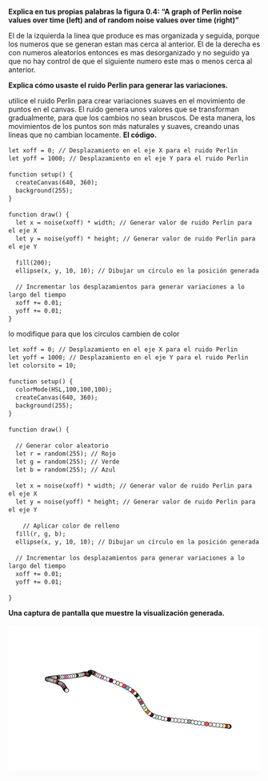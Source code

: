 **Explica en tus propias palabras la figura 0.4: “A graph of Perlin noise values over time (left) and of random noise values over time (right)”** 

El de la izquierda la linea que produce es mas organizada y seguida, porque los numeros que se generan estan mas cerca al anterior. El de la derecha es con numeros aleatorios entonces es mas desorganizado y no seguido ya que no hay control de que el siguiente numero este mas o menos cerca al anterior.

**Explica cómo usaste el ruido Perlin para generar las variaciones.**

utilice el ruido Perlin para crear variaciones suaves en el movimiento de puntos en el canvas. El ruido genera unos valores que se transforman gradualmente, para que los cambios no sean bruscos. De esta manera, los movimientos de los puntos son más naturales y suaves, creando unas lineas que no cambian locamente. 
**El código.**

```
let xoff = 0; // Desplazamiento en el eje X para el ruido Perlin
let yoff = 1000; // Desplazamiento en el eje Y para el ruido Perlin

function setup() {
  createCanvas(640, 360);
  background(255);
}

function draw() {
  let x = noise(xoff) * width; // Generar valor de ruido Perlin para el eje X
  let y = noise(yoff) * height; // Generar valor de ruido Perlin para el eje Y
  
  fill(200);
  ellipse(x, y, 10, 10); // Dibujar un círculo en la posición generada

  // Incrementar los desplazamientos para generar variaciones a lo largo del tiempo
  xoff += 0.01;
  yoff += 0.01;
}
```

lo modifique para que los circulos cambien de color 

```
let xoff = 0; // Desplazamiento en el eje X para el ruido Perlin
let yoff = 1000; // Desplazamiento en el eje Y para el ruido Perlin
let colorsito = 10;

function setup() {
  colorMode(HSL,100,100,100);
  createCanvas(640, 360);
  background(255);
}

function draw() {
  
  // Generar color aleatorio
  let r = random(255); // Rojo
  let g = random(255); // Verde
  let b = random(255); // Azul
  
  let x = noise(xoff) * width; // Generar valor de ruido Perlin para el eje X
  let y = noise(yoff) * height; // Generar valor de ruido Perlin para el eje Y
  
    // Aplicar color de relleno
  fill(r, g, b);
  ellipse(x, y, 10, 10); // Dibujar un círculo en la posición generada

  // Incrementar los desplazamientos para generar variaciones a lo largo del tiempo
  xoff += 0.01;
  yoff += 0.01;
  
}
```

**Una captura de pantalla que muestre la visualización generada.**

![Foto](../../../../assets/unidad1/act7.png)
